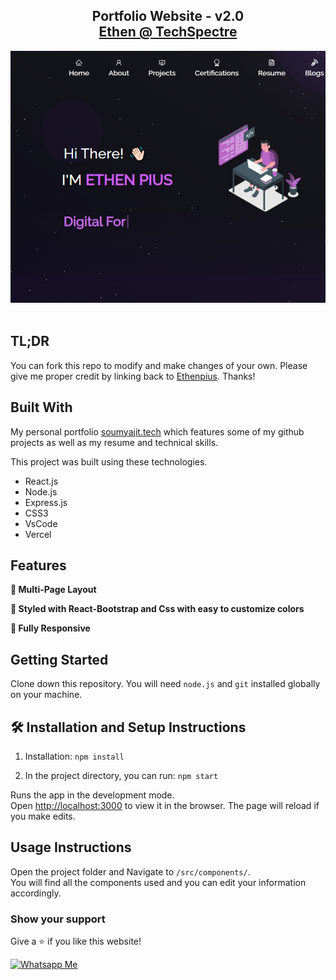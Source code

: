 <h2 align="center">
  Portfolio Website - v2.0<br/>
  <a href="https://ethen-spectre-portfolio.vercel.app/" target="_blank">Ethen @ TechSpectre</a>
</h2>
<div align="center">
  <img alt="Demo" src="./Images/readme-img1.png" />
</div>

<br/>

## TL;DR

You can fork this repo to modify and make changes of your own. Please give me proper credit by linking back to [Ethenpius](https://github.com/EthenPius/Portfolio). Thanks!

## Built With

My personal portfolio <a href="[https://ethen-spectre-portfolio.vercel.app/](https://ethen-spectre-portfolio.vercel.app/)" target="_blank">soumyajit.tech</a> which features some of my github projects as well as my resume and technical skills.<br/>

This project was built using these technologies.

- React.js
- Node.js
- Express.js
- CSS3
- VsCode
- Vercel

## Features

**📖 Multi-Page Layout**

**🎨 Styled with React-Bootstrap and Css with easy to customize colors**

**📱 Fully Responsive**

## Getting Started

Clone down this repository. You will need `node.js` and `git` installed globally on your machine.

## 🛠 Installation and Setup Instructions

1. Installation: `npm install`

2. In the project directory, you can run: `npm start`

Runs the app in the development mode.\
Open [http://localhost:3000](http://localhost:3000) to view it in the browser.
The page will reload if you make edits.

## Usage Instructions

Open the project folder and Navigate to `/src/components/`. <br/>
You will find all the components used and you can edit your information accordingly.

### Show your support

Give a ⭐ if you like this website!

<a href="https://wa.me/254757962944" target="_blank"><img src="https://cdn.buymeacoffee.com/buttons/v2/default-violet.png" alt="Whatsapp Me" height= "60px" width= "217px" ></a>
